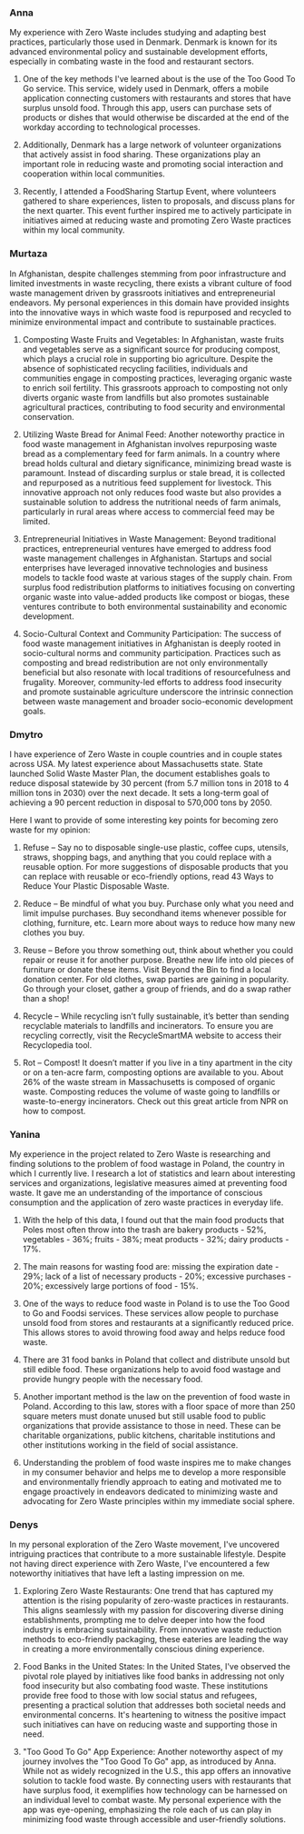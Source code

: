 ### Anna

My experience with Zero Waste includes studying and adapting best practices, particularly those used in Denmark. Denmark is known for its advanced environmental policy and sustainable development efforts, especially in combating waste in the food and restaurant sectors.

1. One of the key methods I've learned about is the use of the Too Good To Go service. This service, widely used in Denmark, offers a mobile application connecting customers with restaurants and stores that have surplus unsold food. Through this app, users can purchase sets of products or dishes that would otherwise be discarded at the end of the workday according to technological processes.

2. Additionally, Denmark has a large network of volunteer organizations that actively assist in food sharing. These organizations play an important role in reducing waste and promoting social interaction and cooperation within local communities.

3. Recently, I attended a FoodSharing Startup Event, where volunteers gathered to share experiences, listen to proposals, and discuss plans for the next quarter. This event further inspired me to actively participate in initiatives aimed at reducing waste and promoting Zero Waste practices within my local community.


### Murtaza

In Afghanistan, despite challenges stemming from poor infrastructure and limited investments in waste recycling, there exists a vibrant culture of food waste management driven by grassroots initiatives and entrepreneurial endeavors. My personal experiences in this domain have provided insights into the innovative ways in which waste food is repurposed and recycled to minimize environmental impact and contribute to sustainable practices.

1. Composting Waste Fruits and Vegetables:
In Afghanistan, waste fruits and vegetables serve as a significant source for producing compost, which plays a crucial role in supporting bio agriculture. Despite the absence of sophisticated recycling facilities, individuals and communities engage in composting practices, leveraging organic waste to enrich soil fertility. This grassroots approach to composting not only diverts organic waste from landfills but also promotes sustainable agricultural practices, contributing to food security and environmental conservation.

2. Utilizing Waste Bread for Animal Feed:
Another noteworthy practice in food waste management in Afghanistan involves repurposing waste bread as a complementary feed for farm animals. In a country where bread holds cultural and dietary significance, minimizing bread waste is paramount. Instead of discarding surplus or stale bread, it is collected and repurposed as a nutritious feed supplement for livestock. This innovative approach not only reduces food waste but also provides a sustainable solution to address the nutritional needs of farm animals, particularly in rural areas where access to commercial feed may be limited.

3. Entrepreneurial Initiatives in Waste Management:
Beyond traditional practices, entrepreneurial ventures have emerged to address food waste management challenges in Afghanistan. Startups and social enterprises have leveraged innovative technologies and business models to tackle food waste at various stages of the supply chain. From surplus food redistribution platforms to initiatives focusing on converting organic waste into value-added products like compost or biogas, these ventures contribute to both environmental sustainability and economic development.

4. Socio-Cultural Context and Community Participation:
The success of food waste management initiatives in Afghanistan is deeply rooted in socio-cultural norms and community participation. Practices such as composting and bread redistribution are not only environmentally beneficial but also resonate with local traditions of resourcefulness and frugality. Moreover, community-led efforts to address food insecurity and promote sustainable agriculture underscore the intrinsic connection between waste management and broader socio-economic development goals.


### Dmytro

I have experience of Zero Waste in couple countries and in couple states across USA. My latest experience about Massachusetts state. State launched Solid Waste Master Plan, the document establishes goals to reduce disposal statewide by 30 percent (from 5.7 million tons in 2018 to 4 million tons in 2030) over the next decade. It sets a long-term goal of achieving a 90 percent reduction in disposal to 570,000 tons by 2050. 

Here I want to provide of some interesting key points for becoming zero waste for my opinion:

1. Refuse – Say no to disposable single-use plastic, coffee cups, utensils, straws, shopping bags, and anything that you could replace with a reusable option. For more suggestions of disposable products that you can replace with reusable or eco-friendly options, read 43 Ways to Reduce Your Plastic Disposable Waste. 

2. Reduce – Be mindful of what you buy. Purchase only what you need and limit impulse purchases. Buy secondhand items whenever possible for clothing, furniture, etc. Learn more about ways to reduce how many new clothes you buy.

3. Reuse – Before you throw something out, think about whether you could repair or reuse it for another purpose. Breathe new life into old pieces of furniture or donate these items. Visit Beyond the Bin to find a local donation center. For old clothes, swap parties are gaining in popularity. Go through your closet, gather a group of friends, and do a swap rather than a shop! 

4. Recycle – While recycling isn’t fully sustainable, it’s better than sending recyclable materials to landfills and incinerators. To ensure you are recycling correctly, visit the RecycleSmartMA website to access their Recyclopedia tool. 

5. Rot – Compost! It doesn’t matter if you live in a tiny apartment in the city or on a ten-acre farm, composting options are available to you. About 26% of the waste stream in Massachusetts is composed of organic waste. Composting reduces the volume of waste going to landfills or waste-to-energy incinerators. Check out this great article from NPR on how to compost.


### Yanina

My experience in the project related to Zero Waste is researching and finding solutions to the problem of food wastage in Poland, the country in which I currently live. I research a lot of statistics and learn about interesting services and organizations, legislative measures aimed at preventing food waste. It gave me an understanding of the importance of conscious consumption and the application of zero waste practices in everyday life.

1. With the help of this data, I found out that the main food products that Poles most often throw into the trash are 
 bakery products - 52%,
 vegetables - 36%;
 fruits - 38%;
 meat products - 32%;
 dairy products - 17%. 

2. The main reasons for wasting food are:
missing the expiration date - 29%;
lack of a list of necessary products - 20%;
excessive purchases - 20%;
excessively large portions of food - 15%.

3. One of the ways to reduce food waste in Poland is to use the Too Good to Go and Foodsi services. These services allow people to purchase unsold food from stores and restaurants at a significantly reduced price. This allows stores to avoid throwing food away and helps reduce food waste.

4. There are 31 food banks in Poland that collect and distribute unsold but still edible food. These organizations help to avoid food wastage and provide hungry people with the necessary food.

5. Another important method is the law on the prevention of food waste in Poland. According to this law, stores with a floor space of more than 250 square meters must donate unused but still usable food to public organizations that provide assistance to those in need. These can be charitable organizations, public kitchens, charitable institutions and other institutions working in the field of social assistance.

6. Understanding the problem of food waste inspires me to make changes in my consumer behavior and helps me to develop a more responsible and environmentally friendly approach to eating and  motivated me to engage proactively in endeavors dedicated to minimizing waste and advocating for Zero Waste principles within my immediate social sphere.


### Denys

In my personal exploration of the Zero Waste movement, I've uncovered intriguing practices that contribute to a more sustainable lifestyle. Despite not having direct experience with Zero Waste, I've encountered a few noteworthy initiatives that have left a lasting impression on me.

1. Exploring Zero Waste Restaurants:
One trend that has captured my attention is the rising popularity of zero-waste practices in restaurants. This aligns seamlessly with my passion for discovering diverse dining establishments, prompting me to delve deeper into how the food industry is embracing sustainability. From innovative waste reduction methods to eco-friendly packaging, these eateries are leading the way in creating a more environmentally conscious dining experience.

2. Food Banks in the United States:
In the United States, I've observed the pivotal role played by initiatives like food banks in addressing not only food insecurity but also combating food waste. These institutions provide free food to those with low social status and refugees, presenting a practical solution that addresses both societal needs and environmental concerns. It's heartening to witness the positive impact such initiatives can have on reducing waste and supporting those in need.

3. "Too Good To Go" App Experience:
Another noteworthy aspect of my journey involves the "Too Good To Go" app, as introduced by Anna. While not as widely recognized in the U.S., this app offers an innovative solution to tackle food waste. By connecting users with restaurants that have surplus food, it exemplifies how technology can be harnessed on an individual level to combat waste. My personal experience with the app was eye-opening, emphasizing the role each of us can play in minimizing food waste through accessible and user-friendly solutions.
